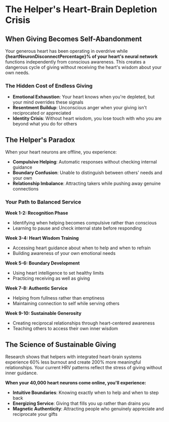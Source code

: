 # The Helper's Heart-Brain Depletion Crisis

## When Giving Becomes Self-Abandonment

Your generous heart has been operating in overdrive while **{heartNeuronDisconnectPercentage}% of your heart's neural network** functions independently from conscious awareness. This creates a dangerous cycle of giving without receiving the heart's wisdom about your own needs.

### The Hidden Cost of Endless Giving

- **Emotional Exhaustion**: Your heart knows when you're depleted, but your mind overrides these signals
- **Resentment Buildup**: Unconscious anger when your giving isn't reciprocated or appreciated
- **Identity Crisis**: Without heart wisdom, you lose touch with who you are beyond what you do for others

## The Helper's Paradox

When your heart neurons are offline, you experience:

- **Compulsive Helping**: Automatic responses without checking internal guidance
- **Boundary Confusion**: Unable to distinguish between others' needs and your own
- **Relationship Imbalance**: Attracting takers while pushing away genuine connections

### Your Path to Balanced Service

**Week 1-2: Recognition Phase**
- Identifying when helping becomes compulsive rather than conscious
- Learning to pause and check internal state before responding

**Week 3-4: Heart Wisdom Training**
- Accessing heart guidance about when to help and when to refrain
- Building awareness of your own emotional needs

**Week 5-6: Boundary Development**
- Using heart intelligence to set healthy limits
- Practicing receiving as well as giving

**Week 7-8: Authentic Service**
- Helping from fullness rather than emptiness
- Maintaining connection to self while serving others

**Week 9-10: Sustainable Generosity**
- Creating reciprocal relationships through heart-centered awareness
- Teaching others to access their own inner wisdom

## The Science of Sustainable Giving

Research shows that helpers with integrated heart-brain systems experience 60% less burnout and create 200% more meaningful relationships. Your current HRV patterns reflect the stress of giving without inner guidance.

**When your 40,000 heart neurons come online, you'll experience:**

- **Intuitive Boundaries**: Knowing exactly when to help and when to step back
- **Energizing Service**: Giving that fills you up rather than drains you
- **Magnetic Authenticity**: Attracting people who genuinely appreciate and reciprocate your gifts